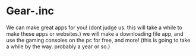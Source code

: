 # Gear-.inc
We can make great apps for you! (dont judge us. this will take a while to make these apps or websites.) we will make a downloading file app, and use the gaming consoles on the pc for free, and more! (this is going to take a while by the way. probably a year or so.)
